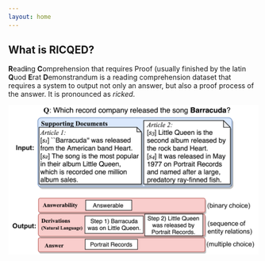 ```yaml
---
layout: home
---
```


## What is RICQED?

**R**ead**i**ng **C**omprehension that requires Proof (usually finished by the latin **Q**uod **E**rat **D**emonstrandum is a reading comprehension dataset that requires a system to output not only an answer, but also a proof process of the answer. It is pronounced as *ricked*.

![RC-QED overview](imgs/task_io.png)
